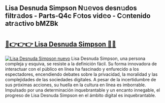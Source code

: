## Lisa Desnuda Simpson N𝚞𝚎vos desn𝚞dos filtr𝚊dos - Parts-Q4c F𝚘tos vid𝚎o - C𝚘ntenido atr𝚊ctivo bMZBk

# <h2><a href="http://mb1ow9z.tromn.icu/?c=Lisa+Desnuda+Simpson">🔗👉👉👉 Lisa Desnuda Simpson 🔗🔗</a></h2>

[![Lisa Desnuda Simpson nuevo](https://i.imgur.com/pEAQMta.gif)](http://mb1ow9z.tromn.icu/?c=Lisa+Desnuda+Simpson)
Lisa Desnuda Simpson, una persona compleja y esquiva, se resiste a la definición fácil. Su forma innovadora de interactuar con el público en línea ha fascinado y enfurecido a los espectadores, encendiendo debates sobre la privacidad, la moralidad y las complejidades de las sociedades digitales. A pesar de la incertidumbre de sus próximas acciones, su huella en la cultura en línea es imborrable. Impulsado por una determinación inquebrantable y un encanto innegable, el progreso de Lisa Desnuda Simpson en el ámbito digital es inquebrantable.
